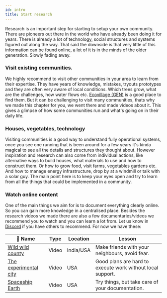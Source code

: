 ```yaml
---
id: intro
title: Start research
---
```



Research is an important step for starting to setup your own community. There are pioneers out there in the world who have already been doing it for years. There is already a lot of technology, social structures and systems figured out along the way. That said the downside is that very little of this information can be found online, a lot of it is in the minds of the older generation. Slowly fading away.


### Visit existing communities.
We highly recommend to visit other communities in your area to learn from their expertise. They have years of knowledge, mistakes, tryouts prototypes and they are often very aware of local conditions. Which trees grow, what are the challenges, how water flows etc. [Ecovillage (GEN)](https://ecovillage.org/)  is a good place to find them. But it can be challenging to visit many communities, thats why we made this chapter for you, we went there and made videos about it. This gives a glimpse of how some communities run and what's going on in their daily life.

### Houses, vegetables, technology
Visiting communities is a good way to understand fully operational systems, once you see one running that is been around for a few years it's kinda magical to see all the details and structures they thought about. However inspiration and research can also come from individual actions, like alternative ways to build houses, what materials to use and how to construct them. Or how to grow food, visit farms, vegetables gardens etc. And how to manage energy infrastructure, drop by at a windmill or talk with a solar guy. The main point here is to keep your eyes open and try to learn from all the things that could be implemented in a community.

### Watch online content
One of the main things we aim for is to document everything clearly online. So you can gain more knowledge in a centralised place. Besides the research videos we made there are also a few documentaries/videos we recommend you to watch and you can learn a lot from. Let us know in [Discord](https://discord.com/invite/SSBrzeR) if you have others to recommend. For now we have these:

🎥 Name | Type | Location | Lesson
--- | ---| ---| ---
[Wild wild county](https://www.imdb.com/title/tt7768848/)| Video  | India/USA    | Make friends with your neighbours, avoid fear.
[The experimental city](https://www.imdb.com/title/tt7753990/)| Video   | USA    | Good plans are hard to execute work without local support.
[Spaceship Earth](https://www.imdb.com/title/tt11394188/)| Video   | USA         | Try things, but take care of your documentation.
